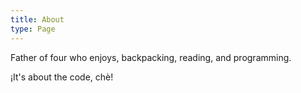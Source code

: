 ```yaml
---
title: About
type: Page
---
```


Father of four who enjoys, backpacking, reading, and programming.

¡It's about the code, chè!
